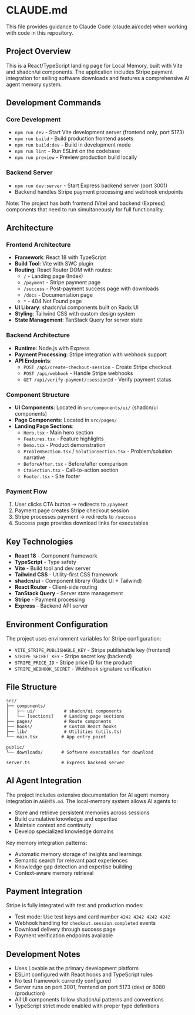 # CLAUDE.md

This file provides guidance to Claude Code (claude.ai/code) when working with code in this repository.

## Project Overview

This is a React/TypeScript landing page for Local Memory, built with Vite and shadcn/ui components. The application includes Stripe payment integration for selling software downloads and features a comprehensive AI agent memory system.

## Development Commands

### Core Development
- `npm run dev` - Start Vite development server (frontend only, port 5173)
- `npm run build` - Build production frontend assets
- `npm run build:dev` - Build in development mode
- `npm run lint` - Run ESLint on the codebase
- `npm run preview` - Preview production build locally

### Backend Server
- `npm run dev:server` - Start Express backend server (port 3001)
- Backend handles Stripe payment processing and webhook endpoints

Note: The project has both frontend (Vite) and backend (Express) components that need to run simultaneously for full functionality.

## Architecture

### Frontend Architecture
- **Framework**: React 18 with TypeScript
- **Build Tool**: Vite with SWC plugin
- **Routing**: React Router DOM with routes:
  - `/` - Landing page (Index)
  - `/payment` - Stripe payment page
  - `/success` - Post-payment success page with downloads
  - `/docs` - Documentation page
  - `*` - 404 Not Found page
- **UI Library**: shadcn/ui components built on Radix UI
- **Styling**: Tailwind CSS with custom design system
- **State Management**: TanStack Query for server state

### Backend Architecture
- **Runtime**: Node.js with Express
- **Payment Processing**: Stripe integration with webhook support
- **API Endpoints**:
  - `POST /api/create-checkout-session` - Create Stripe checkout
  - `POST /api/webhook` - Handle Stripe webhooks
  - `GET /api/verify-payment/:sessionId` - Verify payment status

### Component Structure
- **UI Components**: Located in `src/components/ui/` (shadcn/ui components)
- **Page Components**: Located in `src/pages/`
- **Landing Page Sections**: 
  - `Hero.tsx` - Main hero section
  - `Features.tsx` - Feature highlights
  - `Demo.tsx` - Product demonstration
  - `ProblemSection.tsx` / `SolutionSection.tsx` - Problem/solution narrative
  - `BeforeAfter.tsx` - Before/after comparison
  - `CtaSection.tsx` - Call-to-action section
  - `Footer.tsx` - Site footer

### Payment Flow
1. User clicks CTA button → redirects to `/payment`
2. Payment page creates Stripe checkout session
3. Stripe processes payment → redirects to `/success`
4. Success page provides download links for executables

## Key Technologies

- **React 18** - Component framework
- **TypeScript** - Type safety
- **Vite** - Build tool and dev server
- **Tailwind CSS** - Utility-first CSS framework
- **shadcn/ui** - Component library (Radix UI + Tailwind)
- **React Router** - Client-side routing
- **TanStack Query** - Server state management
- **Stripe** - Payment processing
- **Express** - Backend API server

## Environment Configuration

The project uses environment variables for Stripe configuration:
- `VITE_STRIPE_PUBLISHABLE_KEY` - Stripe publishable key (frontend)
- `STRIPE_SECRET_KEY` - Stripe secret key (backend)
- `STRIPE_PRICE_ID` - Stripe price ID for the product
- `STRIPE_WEBHOOK_SECRET` - Webhook signature verification

## File Structure

```
src/
├── components/
│   ├── ui/           # shadcn/ui components
│   └── [sections]    # Landing page sections
├── pages/            # Route components
├── hooks/            # Custom React hooks
├── lib/              # Utilities (utils.ts)
└── main.tsx         # App entry point

public/
└── downloads/       # Software executables for download

server.ts            # Express backend server
```

## AI Agent Integration

The project includes extensive documentation for AI agent memory integration in `AGENTS.md`. The local-memory system allows AI agents to:
- Store and retrieve persistent memories across sessions
- Build cumulative knowledge and expertise
- Maintain context and continuity
- Develop specialized knowledge domains

Key memory integration patterns:
- Automatic memory storage of insights and learnings
- Semantic search for relevant past experiences
- Knowledge gap detection and expertise building
- Context-aware memory retrieval

## Payment Integration

Stripe is fully integrated with test and production modes:
- Test mode: Use test keys and card number `4242 4242 4242 4242`
- Webhook handling for `checkout.session.completed` events
- Download delivery through success page
- Payment verification endpoints available

## Development Notes

- Uses Lovable as the primary development platform
- ESLint configured with React hooks and TypeScript rules
- No test framework currently configured
- Server runs on port 3001, frontend on port 5173 (dev) or 8080 (production)
- All UI components follow shadcn/ui patterns and conventions
- TypeScript strict mode enabled with proper type definitions